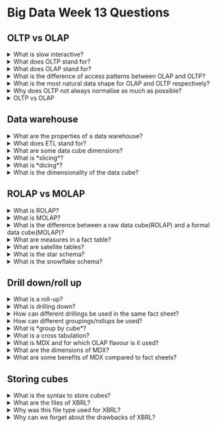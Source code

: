 # Big Data Week 13 Questions
## OLTP vs OLAP
<details><summary>What is slow interactive? </summary>

- Takes minutes, but still somewhat interactive.

</details>
<details><summary>What does OLTP stand for? </summary>

- online transaction processing

</details>
<details><summary>What does OLAP stand for? </summary>

- online analytical processing

</details>
<details><summary>What is the difference of access patterns between OLAP and OLTP? </summary>

- OLTP: lots of small writes, exact/ no aggregates
- OLAP: lots of reads over big amount of data, that takes hours(or even more), aggregates

</details>
<details><summary>What is the most natural data shape for OLAP and OLTP respectively? </summary>

- OLTP: tables
- OLAP: cubes

</details>
<details><summary>Why does OLTP not always normalise as much as possible? </summary>

- It is read intensive and has little updates, so the run time save from not doing joins is bigger than the loss from more writes.

</details>
<details><summary>OLTP vs OLAP </summary>

![OLTP vs OLAP](../images/13_OLAP_vs_OLTP.PNG)

</details>

## Data warehouse

<details><summary>What are the properties of a data warehouse? </summary>

- object oriented (single subject)
- integrated (of other databases, like a CRM, ERP)
- time variant (explicit in the reporting from 5-10 years)
- non-volatile (no updates, maybe increment every week)

</details>
<details><summary>What does ETL stand for? </summary>

- Extract (from other databases)
- Transform (data cleaning)
- Load (sort, partition, indexing, integrity constraints)

</details>
<details><summary>What are some data cube dimensions? </summary>

- where
- what
- what currencies
- when
- who

</details>
<details><summary>What is *slicing*? </summary>

- Selecting/extract all the data with a given feature value.

</details>
<details><summary>What is *dicing*? </summary>

- Often 2 dicers, aggregating over the remaining values given a slice and the feature to aggregate on.

</details>
<details><summary>What is the dimensionality of the data cube? </summary>

- The number of dimensions of the cube is the number of columns with keys.

</details>
	
## ROLAP vs MOLAP
<details><summary>What is ROLAP? </summary>

- query cubes similar to a RDBMS
- transparent with relational parents

</details>
<details><summary>What is MOLAP? </summary>

- proprietary memory format, cube is less transparent

</details>
<details><summary>What is the difference between a raw data cube(ROLAP) and a formal data cube(MOLAP)? </summary>

- the formal data cube is already aggregated and therefore may not have any duplicates.

</details>
<details><summary>What are measures in a fact table? </summary>

- Different values (dimensions) given the keys, e.g. cost,profit

</details>
<details><summary>What are satellite tables? </summary>

- Extra information tables that relate from the central table.

</details>
<details><summary>What is the star schema? </summary>

- Each dimension in the main table has at most one satellite table.

</details>
<details><summary>What is the snowflake schema? </summary>

- Satellite tables can have satellite tables.

</details>
	
## Drill down/roll up

<details><summary>What is a roll-up? </summary>

- Combining all values of a feature to a more general aggregate; removing dicers.

</details>
<details><summary>What is drilling down? </summary>

- Adding details/dicers to the results.

</details>
<details><summary>How can different drillings be used in the same fact sheet? </summary>

- Use *null*

</details>
<details><summary>How can different groupings/rollups be used? </summary>

- *group by grouping sets*/*group by roll-up*

</details>
<details><summary>What is *group by cube*? </summary>

- Take the whole cube, the power set of the dimensions and group by each element of that powerset.

</details>
<details><summary>What is a cross tabulation? </summary>

- The output of group by cube, where each cell is given and aggregates on all dimensions and sets of dimensions.

</details>
<details><summary>What is MDX and for which OLAP flavour is it used? </summary>

- Multidimensional dimensional expressions
- Language/Model for MOLAP queries

</details>
<details><summary>What are the dimensions of MDX? </summary>

- Measures/info
- Dimensions/columns

</details>
<details><summary>What are some benefits of MDX compared to fact sheets? </summary>

- MDX is aware of hierarchies, similarly to trees.
- MDX allows to dice easily with on columns/rows

</details>

## Storing cubes
<details><summary>What is the syntax to store cubes? </summary>

- XBRL

</details>
<details><summary>What are the files of XBRL? </summary>

- XML, trees

</details>
<details><summary>Why was this file type used for XBRL? </summary>

- XML is well established, can be used to check if the data is valid and it works in general

</details>
<details><summary>Why can we forget about the drawbacks of XBRL? </summary>

- It is not highly efficient, but the database, where the file is fed into is more efficient.

</details>	